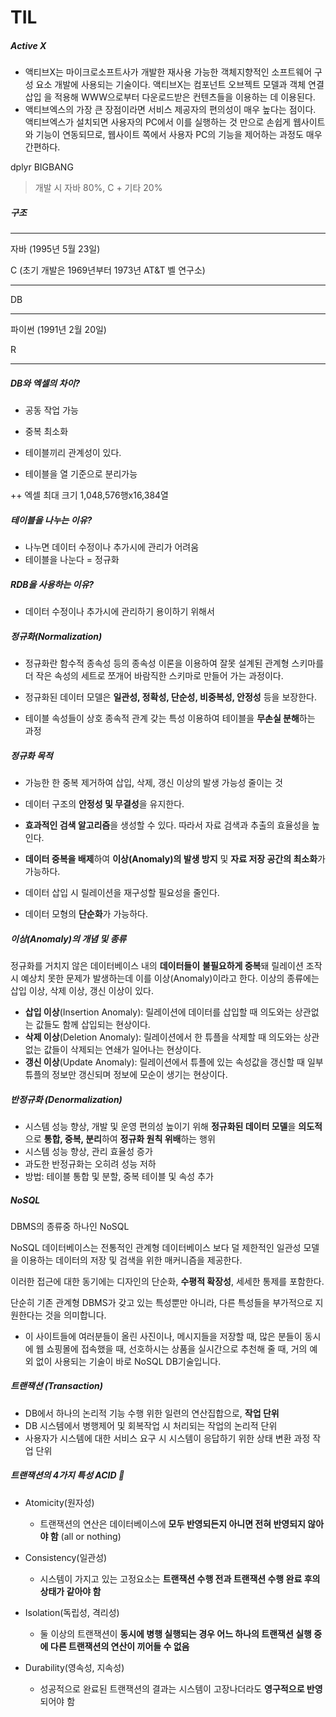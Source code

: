# TIL

##### Active X

- 액티브X는 마이크로소프트사가 개발한 재사용 가능한 객체지향적인 소프트웨어 구성 요소 개발에 사용되는 기술이다. 액티브X는 컴포넌트 오브젝트 모델과 객체 연결 삽입 을 적용해 WWW으로부터 다운로드받은 컨텐츠들을 이용하는 데 이용된다.
- 액티브엑스의 가장 큰 장점이라면 서비스 제공자의 편의성이 매우 높다는 점이다. 액티브엑스가 설치되면 사용자의 PC에서 이를 실행하는 것 만으로 손쉽게 웹사이트와 기능이 연동되므로, 웹사이트 쪽에서 사용자 PC의 기능을 제어하는 과정도 매우 간편하다.



dplyr BIGBANG

> 개발 시 자바 80%, C + 기타 20%



##### **구조**

----------------------------------------------------------------------------------------------

자바 (1995년 5월 23일)

C (초기 개발은 1969년부터 1973년 AT&T 벨 연구소)

----------------------------------------------------------------------

DB

------------------------------------------------------------------------------------

파이썬 (1991년 2월 20일)

R

-----------------------------------------------------------------



##### DB와 엑셀의 차이?

- 공동 작업 가능

- 중복 최소화
-  테이블끼리 관계성이 있다.
  - 테이블을 열 기준으로 분리가능

++ 엑셀 최대 크기 1,048,576행x16,384열



##### 테이블을 나누는 이유? 

- 나누면 데이터 수정이나 추가시에 관리가 어려움
- 테이블을 나눈다 = 정규화



##### RDB을 사용하는 이유?

- 데이터 수정이나 추가시에 관리하기 용이하기 위해서



##### 정규화(Normalization)

- 정규화란 함수적 종속성 등의 종속성 이론을 이용하여 잘못 설계된 관계형 스키마를 더 작은 속성의 세트로 쪼개어 바람직한 스키마로 만들어 가는 과정이다.

- 정규화된 데이터 모델은 **일관성, 정확성, 단순성, 비중복성, 안정성** 등을 보장한다.
- 테이블 속성들이 상호 종속적 관계 갖는 특성 이용하여 테이블을 **무손실 분해**하는 과정

 

##### 정규화 목적

- 가능한 한 중복 제거하여 삽입, 삭제, 갱신 이상의 발생 가능성 줄이는 것

- 데이터 구조의 **안정성 및 무결성**을 유지한다.
- **효과적인 검색 알고리즘**을 생성할 수 있다. 따라서 자료 검색과 추출의 효율성을 높인다.
- **데이터 중복을 배제**하여 **이상(Anomaly)의 발생 방지** 및 **자료 저장 공간의 최소화**가 가능하다.
- 데이터 삽입 시 릴레이션을 재구성할 필요성을 줄인다.
- 데이터 모형의 **단순화**가 가능하다.



##### 이상(Anomaly)의 개념 및 종류

정규화를 거치지 않은 데이터베이스 내의 **데이터들이** **불필요하게 중복**돼 릴레이션 조작 시 예상치 못한 문제가 발생하는데 이를 이상(Anomaly)이라고 한다. 이상의 종류에는 삽입 이상, 삭제 이상, 갱신 이상이 있다.

- **삽입 이상**(Insertion Anomaly): 릴레이션에 데이터를 삽입할 때 의도와는 상관없는 값들도 함께 삽입되는 현상이다.
- **삭제 이상**(Deletion Anomaly): 릴레이션에서 한 튜플을 삭제할 때 의도와는 상관없는 값들이 삭제되는 연쇄가 일어나는 현상이다.
- **갱신 이상**(Update Anomaly): 릴레이션에서 튜플에 있는 속성값을 갱신할 때 일부 튜플의 정보만 갱신되며 정보에 모순이 생기는 현상이다.

 

##### 반정규화 (Denormalization)

- 시스템 성능 향상, 개발 및 운영 편의성 높이기 위해 **정규화된 데이터 모델**을 **의도적**으로 **통합, 중복, 분리**하여 **정규화 원칙 위배**하는 행위
- 시스템 성능 향상, 관리 효율성 증가
- 과도한 반정규화는 오히려 성능 저하
- 방법: 테이블 통합 및 분할, 중복 테이블 및 속성 추가



##### **NoSQL**

DBMS의 종류중 하나인 NoSQL

NoSQL 데이터베이스는 전통적인 관계형 데이터베이스 보다 덜 제한적인 일관성 모델을 이용하는 데이터의 저장 및 검색을 위한 매커니즘을 제공한다. 

이러한 접근에 대한 동기에는 디자인의 단순화, **수평적 확장성**, 세세한 통제를 포함한다.

단순히 기존 관계형 DBMS가 갖고 있는 특성뿐만 아니라, 다른 특성들을 부가적으로 지원한다는 것을 의미합니다.

- 이 사이트들에 여러분들이 올린 사진이나, 메시지들을 저장할 때, 많은 분들이 동시에 웹 쇼핑몰에 접속했을 때, 선호하시는 상품을 실시간으로 추천해 줄 때, 거의 예외 없이 사용되는 기술이 바로 NoSQL DB기술입니다.



##### 트랜잭션 (Transaction)

- DB에서 하나의 논리적 기능 수행 위한 일련의 연산집합으로, **작업 단위**
- DB 시스템에서 병행제어 및 회복작업 시 처리되는 작업의 논리적 단위
- 사용자가 시스템에 대한 서비스 요구 시 시스템이 응답하기 위한 상태 변환 과정 작업 단위



##### 트랜잭션의 4가지 특성 ACID 🌟

- Atomicity(원자성)
  - 트랜잭션의 연산은 데이터베이스에 **모두 반영되든지 아니면 전혀 반영되지 않아야 함** (all or nothing)

- Consistency(일관성)
  - 시스템이 가지고 있는 고정요소는 **트랜잭션 수행 전과 트랜잭션 수행 완료 후의 상태가 같아야 함**

- Isolation(독립성, 격리성)
  - 둘 이상의 트랜잭션이 **동시에 병행 실행되는 경우 어느 하나의 트랜잭션 실행 중에 다른 트랜잭션의 연산이 끼어들 수 없음**

- Durability(영속성, 지속성)
  - 성공적으로 완료된 트랜잭션의 결과는 시스템이 고장나더라도 **영구적으로 반영**되어야 함






 